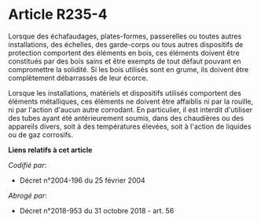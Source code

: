 # Article R235-4

Lorsque des échafaudages, plates-formes, passerelles ou toutes autres installations, des échelles, des garde-corps ou tous
autres dispositifs de protection comportent des éléments en bois, ces éléments doivent être constitués par des bois sains et
être exempts de tout défaut pouvant en compromettre la solidité. Si les bois utilisés sont en grume, ils doivent être
complètement débarrassés de leur écorce.

Lorsque les installations, matériels et dispositifs utilisés comportent des éléments métalliques, ces éléments ne doivent
être affaiblis ni par la rouille, ni par l'action d'aucun autre corrodant. En particulier, il est interdit d'utiliser des
tubes ayant été antérieurement soumis, dans des chaudières ou des appareils divers, soit à des températures élevées, soit à
l'action de liquides ou de gaz corrosifs.

**Liens relatifs à cet article**

_Codifié par_:

  - Décret n°2004-196 du 25 février 2004

_Abrogé par_:

  - Décret n°2018-953 du 31 octobre 2018 - art. 56
